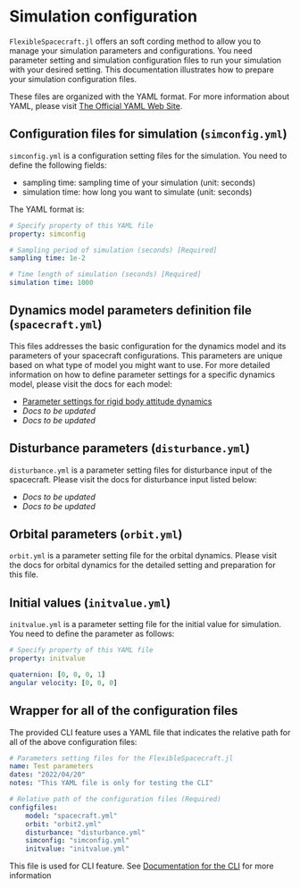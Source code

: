 # Simulation configuration

`FlexibleSpacecraft.jl` offers an soft cording method to allow you to manage your simulation parameters and configurations. You need parameter setting and simulation configuration files to run your simulation with your desired setting. This documentation illustrates how to prepare your simulation configuration files.

These files are organized with the YAML format. For more information about YAML, please visit [The Official YAML Web Site](https://yaml.org/).

## Configuration files for simulation (`simconfig.yml`)

`simconfig.yml` is a configuration setting files for the simulation. You need to define the following fields:

* sampling time: sampling time of your simulation (unit: seconds)
* simulation time: how long you want to simulate (unit: seconds)

The YAML format is:

```yaml
# Specify property of this YAML file
property: simconfig

# Sampling period of simulation (seconds) [Required]
sampling time: 1e-2

# Time length of simulation (seconds) [Required]
simulation time: 1000
```

## Dynamics model parameters definition file (`spacecraft.yml`)

This files addresses the basic configuration for the dynamics model and its parameters of your spacecraft configurations. This parameters are unique based on what type of model you might want to use. For more detailed information on how to define parameter settings for a specific dynamics model, please visit the docs for each model:

* [Parameter settings for rigid body attitude dynamics](@ref)
* *Docs to be updated*
* *Docs to be updated*

## Disturbance parameters (`disturbance.yml`) 

`disturbance.yml` is a parameter setting files for disturbance input of the spacecraft. Please visit the docs for disturbance input listed below:

* *Docs to be updated*
* *Docs to be updated*

## Orbital parameters (`orbit.yml`)

`orbit.yml` is a parameter setting file for the orbital dynamics. Please visit the docs for orbital dynamics for the detailed setting and preparation for this file.

## Initial values (`initvalue.yml`)

`initvalue.yml` is a parameter setting file for the initial value for simulation. You need to define the parameter as follows:

```yaml
# Specify property of this YAML file
property: initvalue

quaternion: [0, 0, 0, 1]
angular velocity: [0, 0, 0]
```

## Wrapper for all of the configuration files

The provided CLI feature uses a YAML file that indicates the relative path for all of the above configuration files:

```yaml
# Parameters setting files for the FlexibleSpacecraft.jl
name: Test parameters
dates: "2022/04/20"
notes: "This YAML file is only for testing the CLI"

# Relative path of the configuration files (Required)
configfiles:
    model: "spacecraft.yml"
    orbit: "orbit2.yml"
    disturbance: "disturbance.yml"
    simconfig: "simconfig.yml"
    initvalue: "initvalue.yml"
```

This file is used for CLI feature. See [Documentation for the CLI](@ref) for more information
